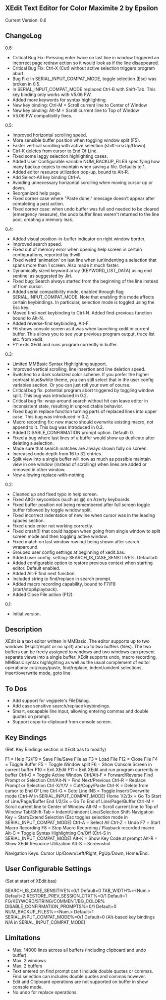 XEdit Text Editor for Color Maximite 2 by Epsilon
-------------------------------------------------
Current Version: 0.6

ChangeLog
---------
0.6:
- Critical Bug Fix: Pressing enter twice on last line in window triggered an incorrect page
  redraw action so it would look as if the line disappeared.
- Critical Bug Fix: Ctrl-X (Cut) without active selection triggers program abort.
- Bug Fix: In SERIAL_INPUT_COMPAT_MODE, toggle selection (Esc) was broken in 0.5.
- In SERIAL_INPUT_COMPAT_MODE replaced Ctrl-B with Shift-Tab. This key binding only works
  with V5.06 FW.
- Added more keywords for syntax highlighting.
- New key binding: Ctrl-M = Scroll current line to Center of Window
- New key binding: Alt-M  = Scroll current line to Top of Window
- V5.06 FW compatibility fixes.
  
0.5:
- Improved horizontal scrolling speed.
- More sensible buffer position when toggling window split (F5).
- Faster vertical scrolling with active selection (shift-crsrUp/Down).
- Ctrl-K deletes from cursor to End Of Line.
- Fixed some laggy selection highlighting cases.
- Added User Configurable variable NUM_BACKUP_FILES specifying how many backup copies to
  maintain when saving a file. Defaults to 1.
- Added editor resource utilization pop-up, bound to Alt-R.
- Add Select-All key binding Ctrl-A.
- Avoiding unnecessary horizontal scrolling when moving cursor up or down.  
- Reorganized help page.
- Fixed corner case where "Paste done." message doesn't appear after completing a past action.
- Fixed corner case: when undo buffer was full and needed to be cleared (emergency measure),
  the undo buffer lines weren't returned to the line pool, creating a memory leak.

0.4:
- Added visual position-in-buffer indicator on right window border.
- Improved search speed.
- Fixed out of memory error when opening help screen in certain configurations, 
  reported by thwill.
- Fixed weird 'animation' on last line when (un)indenting a selection that spans more than
  1 screen. Also made it much faster.
- Dynamically sized keyword array (KEYWORD_LIST_DATA) using end sentinel as suggested by Jiri.
- Fixed bug: Search always started from the beginning of the line instead of from cursor.
- Added serial compatibility mode, enabled through flag SERIAL_INPUT_COMPAT_MODE. Note that
  enabling this mode affects certain keybindings. In particular, selection mode is toggled 
  using the Esc key.
- Moved find-next keybinding to Ctrl-N. Added find-previous function bound to Alt-N.
- Added reverse-find keybinding, Alt-F.
- F6 shows console screen as it was when launching xedit in current buffer. This allows you to
  see your previous program output, trace list etc. from xedit.
- F11 exits XEdit and runs program currently in buffer.

0.3:
- Limited MMBasic Syntax Highlighting support.
- Improved vertical scrolling, line insertion and line deletion speed.
- Switched to a dark solarized color scheme. If you prefer the higher contrast blue&white theme,
  you can still select that in the user config variables section. Or you can just roll your own
  of course.
- Critical bug fix: potential program abort triggered by toggling window split. This bug was 
  introduced in 0.2.
- Critical bug fix: wrap-around search without hit can leave editor in inconsistent state,
  resulting in unpredictable behavior.
- Fixed bug in replace function turning parts of replaced lines into upper case. This bug was
  introduced in 0.2.
- Macro recording fix: new macro should overwrite existing macro, not append to it. This bug was
  introduced in 0.2.
- Added DISABLE_CONFIRMATION prompt option. Default: 0.
- Fixed a bug where last lines of a buffer would show up duplicate after deleting a selection.
- Made sure that search matches are always shown fully on screen.
- Increased undo depth from 16 to 32 entries.
- Split view into a single buffer will now as much as possible maintain view in one window
  (instead of scrolling) when lines are added or removed in other window.
- Now allowing replace-with-nothing.

0.2:
- Cleaned up and fixed typo in help screen.
- Fixed AltGr keycombos (such as @) on Azerty keyboards
- Fixed buffer position not being remembered after full screen toggle buffer followed by toggle
  window split.
- Fixed incorrect indentation of newline when cursor was in the leading spaces section.
- Fixed undo enter not working correctly.
- Fixed crash(!) that could happen when going from single window to split screen mode and 
  then toggling active window.
- Fixed match on last window row not being shown after search wraparound.
- Grouped user config settings at beginning of xedit.bas.
- Added user config. setting: SEARCH_IS_CASE_SENSITIVE%. Default=0. 
- Added configurable option to restore previous context when starting editor. Default enabled.
- Added Alt-F find next function.
- Included string to find/replace in search prompt.
- Added macro recording capability, bound to F7/F8 (start/stop&playback).
- Added Close File action (F12).

0.1:
- Initial version.

Description
-----------
XEdit is a text editor written in MMBasic. The editor supports up to two windows (Hsplit/Vsplit
or no split) and up to two buffers (files). The two buffers can be freely assigned to 
windows and two windows can present separate views into a single buffer.
XEdit supports undo, macro recording, MMBasic syntax highlighting as well as the usual 
complement of editor operations: cut/copy/paste, find/replace, indent/unident selections, 
insert/overwrite mode, goto line.

To Dos
------
- Add support for vegipete's FileDialog.
- Add case sensitive search/replace keybindings.
- Smart, escapable line input, allowing entering commas and double quotes on prompt. 
- Support copy-to-clipboard from console screen.

Key Bindings
------------
(Ref. Key Bindings section in XEdit.bas to modify)

F1          = Help
F2/F9       = Save File/Save File as
F3          = Load File
F12         = Close File
F4          = Toggle Buffer
F5          = Toggle Window split
F6          = Show Console Screen in current buffer
F10         = Exit XEdit
F11         = Exit XEdit and run program currently in buffer
Ctrl-O      = Toggle Active Window
Ctrl/Alt-F  = Forward/Reverse Find Prompt or Selection
Ctrl/Alt-N  = Find Next/Previous
Ctrl-R      = Replace Prompt or Selection
Ctrl-X/Y/V  = Cut/Copy/Paste
Ctrl-K      = Delete from cursor to End Of Line
Ctrl-G      = Goto Line
INS         = Toggle Insert/Overwrite mode (Ctrl-W in SERIAL_INPUT_COMPAT_MODE)
Home 1/2/3x = Go To Start of Line/Page/Buffer
End 1/2/3x  = Go To End of Line/Page/Buffer
Ctrl-M      = Scroll current line to Center of Window
Alt-M       = Scroll current line to Top of Window
Tab/Shift-Tab = Indent/Unindent Line/Selection
Shift-Navigation Key = Start/Extend Selection
(Esc toggles selection mode in SERIAL_INPUT_COMPAT_MODE)
Ctrl-A      = Select All
Ctrl-Z      = Undo
F7          = Start Macro Recording
F8          = Stop Macro Recording / Playback recorded macro
Alt-C       = Toggle Syntax Highlighting On/Off (Ctrl-S in SERIAL_INPUT_COMPAT_MODE)
Alt-K       = Show Key Code at prompt
Alt-R       = Show XEdit Resource Utilization
Alt-S       = Screenshot

Navigation Keys: Cursor Up/Down/Left/Right, PgUp/Down, Home/End.

User Configurable Settings 
--------------------------
(Set at start of XEdit.bas)

SEARCH_IS_CASE_SENSITIVE%=0/1      Default=0
TAB_WIDTH%=<Num.>                  Default=2
RESTORE_PREV_SESSION_CTXT%=0/1     Default=1
FG/KEYWORD/STRING/COMMENT/BG_COLOR%
DISABLE_CONFIRMATION_PROMPTS%=0/1  Default=0
NUM_BACKUP_FILES%=<Num.>           Default=1
SERIAL_INPUT_COMPAT_MODE%=0/1      Default=0
(Alt-based key bindings N/A in SERIAL_INPUT_COMPAT_MODE)

Limitations
-----------
- Max. 14000 lines across all buffers (including clipboard and undo buffer).
- Max. 2 windows
- Max. 2 buffers
- Text entered on find prompt can't include double quotes or commas. Find selection can
includes double quotes and commas however.
- Edit and Clipboard operations are not supported on buffer in show console mode.
- No undo for replace operations.


                                                                                            